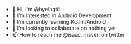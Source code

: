 - 👋 Hi, I’m @hyelngtil
- 👀 I’m interested in Android Development
- 🌱 I’m currently learning Kotlin/Android
- 💞️ I’m looking to collaborate on nothing yet
- 📫 How to reach me @isaac_maven on twitter

<!---
hyelngtil/hyelngtil is a ✨ special ✨ repository because its `README.md` (this file) appears on your GitHub profile.
You can click the Preview link to take a look at your changes.
--->
